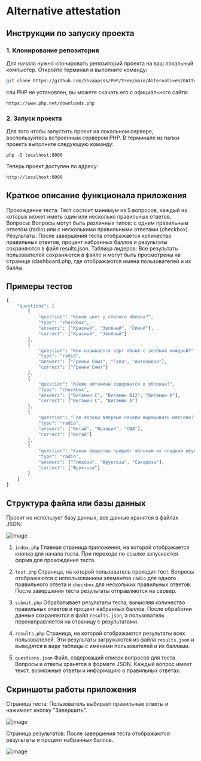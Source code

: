 # Alternative attestation

## Инструкции по запуску проекта

### 1. Клонирование репозитория
Для начала нужно клонировать репозиторий проекта на ваш локальный компьютер. Откройте терминал и выполните команду:

```sh
git clone https://github.com/Shvaapsss/PHP/tree/main/Alternative%20Attest
```
сли PHP не установлен, вы можете скачать его с официального сайта:
```
https://www.php.net/downloads.php
```
### 2. Запуск проекта
Для того чтобы запустить проект на локальном сервере, воспользуйтесь встроенным сервером PHP. В терминале из папки проекта выполните следующую команду:

```
php -S localhost:8000
```
Теперь проект доступен по адресу:
```
http://localhost:8000
```
## Краткое описание функционала приложения
Прохождение теста: Тест состоит минимум из 5 вопросов, каждый из которых может иметь один или несколько правильных ответов.
Вопросы: Вопросы могут быть различных типов: с одним правильным ответом (radio) или с несколькими правильными ответами (checkbox).
Результаты: После завершения теста отображается количество правильных ответов, процент набранных баллов и результаты сохраняются в файл results.json.
Таблица лидеров: Все результаты пользователей сохраняются в файле и могут быть просмотрены на странице /dashboard.php, где отображаются имена пользователей и их баллы.

## Примеры тестов
``` php
{
    "questions": [
        {
            "question": "Какой цвет у спелого яблока?",
            "type": "checkbox",
            "answers": ["Красный", "Зелёный", "Синий"],
            "correct": ["Красный", "Зелёный"]
        },
        {
            "question": "Как называется сорт яблок с зелёной кожурой?",
            "type": "radio",
            "answers": ["Гренни Смит", "Гала", "Антоновка"],
            "correct": ["Гренни Смит"]
        },
        {
            "question": "Какие витамины содержатся в яблоках?",
            "type": "checkbox",
            "answers": ["Витамин C", "Витамин B12", "Витамин A"],
            "correct": ["Витамин C", "Витамин A"]
        },
        {
            "question": "Где яблоки впервые начали выращивать массово?",
            "type": "radio",
            "answers": ["Китай", "Франция", "США"],
            "correct": ["Китай"]
        },
        {
            "question": "Какое вещество придаёт яблокам их сладкий вкус?",
            "type": "radio",
            "answers": ["Глюкоза", "Фруктоза", "Сахароза"],
            "correct": ["Фруктоза"]
        }
    ]
}
```

## Структура файла или базы данных
Проект не использует базу данных, все данные хранятся в файлах JSON:


![image](https://github.com/user-attachments/assets/4ad921d2-ce44-4ded-a27c-cde72d4ed4ad)


1. `index.php`
Главная страница приложения, на которой отображается кнопка для начала теста. При переходе по ссылке запускается форма для прохождения теста.

2. `test.php`
Страница, на которой пользователь проходит тест. Вопросы отображаются с использованием элементов `radio` для одного правильного ответа и `checkbox` для нескольких правильных ответов. После завершения теста результаты отправляются на сервер.

3. `submit.php`
Обрабатывает результаты теста, вычисляя количество правильных ответов и процент набранных баллов. После обработки данные сохраняются в файл `results.json`, а пользователь перенаправляется на страницу с результатами.

4. `results.php`
Страница, на которой отображаются результаты всех пользователей. Эти результаты загружаются из файла `results.json` и выводятся в виде таблицы с именами пользователей и их баллами.

5. `questions.json`
Файл, содержащий список вопросов для теста. Вопросы и ответы хранятся в формате JSON. Каждый вопрос имеет текст, возможные ответы и информацию о правильных ответах.

## Скриншоты работы приложения

Страница теста:
Пользователь выбирает правильные ответы и нажимает кнопку "Завершить".

![image](https://github.com/user-attachments/assets/8283faa4-5547-4989-8621-fa0f5058a55e)


Страница результатов:
После завершения теста отображаются результаты и процент набранных баллов.

![image](https://github.com/user-attachments/assets/44bc2bad-2c9b-44f8-b64b-5c08166fdeaf)


